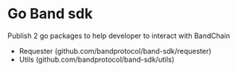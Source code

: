 # Go Band sdk

Publish 2 go packages to help developer to interact with BandChain
- Requester (github.com/bandprotocol/band-sdk/requester)
- Utils (github.com/bandprotocol/band-sdk/utils)

